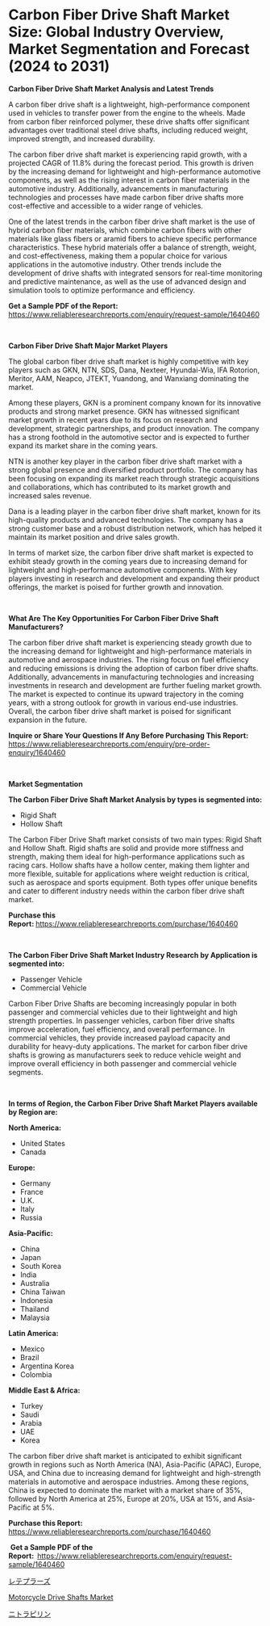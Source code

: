 <p><h1>Carbon Fiber Drive Shaft Market Size: Global Industry Overview, Market Segmentation and Forecast (2024 to 2031)</h1></p><p><strong>Carbon Fiber Drive Shaft Market Analysis and Latest Trends</strong></p>
<p><p>A carbon fiber drive shaft is a lightweight, high-performance component used in vehicles to transfer power from the engine to the wheels. Made from carbon fiber reinforced polymer, these drive shafts offer significant advantages over traditional steel drive shafts, including reduced weight, improved strength, and increased durability.</p><p>The carbon fiber drive shaft market is experiencing rapid growth, with a projected CAGR of 11.8% during the forecast period. This growth is driven by the increasing demand for lightweight and high-performance automotive components, as well as the rising interest in carbon fiber materials in the automotive industry. Additionally, advancements in manufacturing technologies and processes have made carbon fiber drive shafts more cost-effective and accessible to a wider range of vehicles.</p><p>One of the latest trends in the carbon fiber drive shaft market is the use of hybrid carbon fiber materials, which combine carbon fibers with other materials like glass fibers or aramid fibers to achieve specific performance characteristics. These hybrid materials offer a balance of strength, weight, and cost-effectiveness, making them a popular choice for various applications in the automotive industry. Other trends include the development of drive shafts with integrated sensors for real-time monitoring and predictive maintenance, as well as the use of advanced design and simulation tools to optimize performance and efficiency.</p></p>
<p><strong>Get a Sample PDF of the Report:&nbsp;</strong> <a href="https://www.reliableresearchreports.com/enquiry/request-sample/1640460">https://www.reliableresearchreports.com/enquiry/request-sample/1640460</a></p>
<p>&nbsp;</p>
<p><strong>Carbon Fiber Drive Shaft Major Market Players</strong></p>
<p><p>The global carbon fiber drive shaft market is highly competitive with key players such as GKN, NTN, SDS, Dana, Nexteer, Hyundai-Wia, IFA Rotorion, Meritor, AAM, Neapco, JTEKT, Yuandong, and Wanxiang dominating the market.</p><p>Among these players, GKN is a prominent company known for its innovative products and strong market presence. GKN has witnessed significant market growth in recent years due to its focus on research and development, strategic partnerships, and product innovation. The company has a strong foothold in the automotive sector and is expected to further expand its market share in the coming years.</p><p>NTN is another key player in the carbon fiber drive shaft market with a strong global presence and diversified product portfolio. The company has been focusing on expanding its market reach through strategic acquisitions and collaborations, which has contributed to its market growth and increased sales revenue.</p><p>Dana is a leading player in the carbon fiber drive shaft market, known for its high-quality products and advanced technologies. The company has a strong customer base and a robust distribution network, which has helped it maintain its market position and drive sales growth.</p><p>In terms of market size, the carbon fiber drive shaft market is expected to exhibit steady growth in the coming years due to increasing demand for lightweight and high-performance automotive components. With key players investing in research and development and expanding their product offerings, the market is poised for further growth and innovation.</p></p>
<p>&nbsp;</p>
<p><strong>What Are The Key Opportunities For Carbon Fiber Drive Shaft Manufacturers?</strong></p>
<p><p>The carbon fiber drive shaft market is experiencing steady growth due to the increasing demand for lightweight and high-performance materials in automotive and aerospace industries. The rising focus on fuel efficiency and reducing emissions is driving the adoption of carbon fiber drive shafts. Additionally, advancements in manufacturing technologies and increasing investments in research and development are further fueling market growth. The market is expected to continue its upward trajectory in the coming years, with a strong outlook for growth in various end-use industries. Overall, the carbon fiber drive shaft market is poised for significant expansion in the future.</p></p>
<p><strong>Inquire or Share Your Questions If Any Before Purchasing This Report:</strong> <a href="https://www.reliableresearchreports.com/enquiry/pre-order-enquiry/1640460">https://www.reliableresearchreports.com/enquiry/pre-order-enquiry/1640460</a></p>
<p>&nbsp;</p>
<p><strong>Market Segmentation</strong></p>
<p><strong>The Carbon Fiber Drive Shaft Market Analysis by types is segmented into:</strong></p>
<p><ul><li>Rigid Shaft</li><li>Hollow Shaft</li></ul></p>
<p><p>The Carbon Fiber Drive Shaft market consists of two main types: Rigid Shaft and Hollow Shaft. Rigid shafts are solid and provide more stiffness and strength, making them ideal for high-performance applications such as racing cars. Hollow shafts have a hollow center, making them lighter and more flexible, suitable for applications where weight reduction is critical, such as aerospace and sports equipment. Both types offer unique benefits and cater to different industry needs within the carbon fiber drive shaft market.</p></p>
<p><strong>Purchase this Report:&nbsp;</strong><a href="https://www.reliableresearchreports.com/purchase/1640460">https://www.reliableresearchreports.com/purchase/1640460</a></p>
<p>&nbsp;</p>
<p><strong>The Carbon Fiber Drive Shaft Market Industry Research by Application is segmented into:</strong></p>
<p><ul><li>Passenger Vehicle</li><li>Commercial Vehicle</li></ul></p>
<p><p>Carbon Fiber Drive Shafts are becoming increasingly popular in both passenger and commercial vehicles due to their lightweight and high strength properties. In passenger vehicles, carbon fiber drive shafts improve acceleration, fuel efficiency, and overall performance. In commercial vehicles, they provide increased payload capacity and durability for heavy-duty applications. The market for carbon fiber drive shafts is growing as manufacturers seek to reduce vehicle weight and improve overall efficiency in both passenger and commercial vehicle segments.</p></p>
<p>&nbsp;</p>
<p><strong>In terms of Region, the Carbon Fiber Drive Shaft Market Players available by Region are:</strong></p>
<p>
    <p> <strong> North America: </strong>
        <ul>
            <li>United States</li>
            <li>Canada</li>
        </ul>
        </p> 
    <p> <strong> Europe: </strong>
        <ul>
            <li>Germany</li>
            <li>France</li>
            <li>U.K.</li>
            <li>Italy</li>
            <li>Russia</li>
        </ul>
        </p> 
    <p> <strong> Asia-Pacific: </strong>
        <ul>
            <li>China</li>
            <li>Japan</li>
            <li>South Korea</li>
            <li>India</li>
            <li>Australia</li>
            <li>China Taiwan</li>
            <li>Indonesia</li>
            <li>Thailand</li>
            <li>Malaysia</li>
        </ul>
        </p> 
    <p> <strong> Latin America: </strong>
        <ul>
            <li>Mexico</li>
            <li>Brazil</li>
            <li>Argentina Korea</li>
            <li>Colombia</li>
        </ul>
        </p> 
    <p> <strong> Middle East & Africa: </strong>
        <ul>
            <li>Turkey</li>
            <li>Saudi</li>
            <li>Arabia</li>
            <li>UAE</li>
            <li>Korea</li>
        </ul>
    </p>
    </p>
<p><p>The carbon fiber drive shaft market is anticipated to exhibit significant growth in regions such as North America (NA), Asia-Pacific (APAC), Europe, USA, and China due to increasing demand for lightweight and high-strength materials in automotive and aerospace industries. Among these regions, China is expected to dominate the market with a market share of 35%, followed by North America at 25%, Europe at 20%, USA at 15%, and Asia-Pacific at 5%.</p></p>
<p><strong>Purchase this Report: </strong><a href="https://www.reliableresearchreports.com/purchase/1640460">https://www.reliableresearchreports.com/purchase/1640460</a></p>
<p>&nbsp;<strong>Get a Sample PDF of the Report:&nbsp;&nbsp;</strong><a href="https://www.reliableresearchreports.com/enquiry/request-sample/1640460">https://www.reliableresearchreports.com/enquiry/request-sample/1640460</a></p>
<p><strong></strong></p>
<p><p><a href="https://medium.com/@jazminjones30/2024%E5%B9%B4%E3%81%8B%E3%82%892031%E5%B9%B4%E3%81%BE%E3%81%A7%E3%81%AE%E6%9C%9F%E9%96%93%E3%81%AB%E4%BA%88%E6%B8%AC%E3%81%95%E3%82%8C%E3%82%8Breteplase%E5%B8%82%E5%A0%B4%E5%8B%95%E5%90%91%E3%81%A8%E5%B8%82%E5%A0%B4%E5%88%86%E6%9E%90-8043b14256ef">レテプラーズ</a></p><p><a href="https://github.com/shotows/Market-Research-Report-List-1/blob/main/motorcycle-drive-shafts-market.md">Motorcycle Drive Shafts Market</a></p><p><a href="https://medium.com/@the_orlando3017/2024%E5%B9%B4%E3%81%8B%E3%82%892031%E5%B9%B4%E3%81%BE%E3%81%A7%E3%81%AE%E6%9C%9F%E9%96%93%E3%81%AB%E4%BA%88%E6%B8%AC%E3%81%95%E3%82%8C%E3%82%8B%E3%83%8B%E3%83%88%E3%83%A9%E3%83%94%E3%83%AA%E3%83%B3%E5%B8%82%E5%A0%B4%E5%88%86%E6%9E%90%E3%81%A8%E8%A6%8F%E6%A8%A1-bf2c79505513">ニトラピリン</a></p></p>